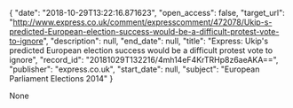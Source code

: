 {
  "date": "2018-10-29T13:22:16.871623", 
  "open_access": false, 
  "target_url": "http://www.express.co.uk/comment/expresscomment/472078/Ukip-s-predicted-European-election-success-would-be-a-difficult-protest-vote-to-ignore", 
  "description": null, 
  "end_date": null, 
  "title": "Express: Ukip's predicted European election success would be a difficult protest vote to ignore", 
  "record_id": "20181029T132216/4mh14eF4KrTRHp8z6aeAKA==", 
  "publisher": "express.co.uk", 
  "start_date": null, 
  "subject": "European Parliament Elections 2014"
}

None